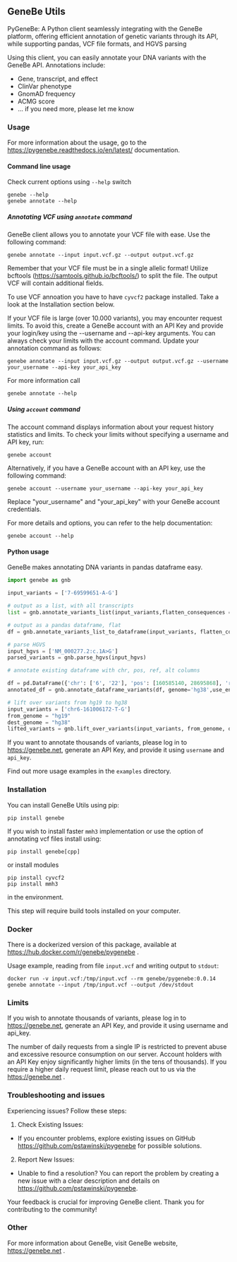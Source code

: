 ## GeneBe Utils
PyGeneBe: A Python client seamlessly integrating with the GeneBe platform, offering efficient annotation of genetic variants through its API, while supporting pandas, VCF file formats, and HGVS parsing

Using this client, you can easily annotate your DNA variants with the GeneBe API. Annotations include:
* Gene, transcript, and effect
* ClinVar phenotype
* GnomAD frequency
* ACMG score
* ... if you need more, please let me know

### Usage

For more information about the usage, go to the https://pygenebe.readthedocs.io/en/latest/ documentation.

#### Command line usage

Check current options using `--help` switch

```
genebe --help
genebe annotate --help
```


##### Annotating VCF using `annotate` command
GeneBe client allows you to annotate your VCF file with ease. Use the following command:

```
genebe annotate --input input.vcf.gz --output output.vcf.gz
```

Remember that your VCF file must be in a single allelic format! Utilize bcftools (https://samtools.github.io/bcftools/) to split the file. The output VCF will contain additional fields.

To use VCF annoation you have to have `cyvcf2` package installed. Take a look at the Installation section below.

If your VCF file is large (over 10.000 variants), you may encounter request limits. To avoid this, create a GeneBe account with an API Key and provide your login/key using the --username and --api-key arguments. You can always check your limits with the account command. Update your annotation command as follows:

```
genebe annotate --input input.vcf.gz --output output.vcf.gz --username your_username --api-key your_api_key
```

For more information call

```
genebe annotate --help
```

##### Using `account` command

The account command displays information about your request history statistics and limits. To check your limits without specifying a username and API key, run:

```
genebe account
```

Alternatively, if you have a GeneBe account with an API key, use the following command:

```
genebe account --username your_username --api-key your_api_key
```

Replace "your_username" and "your_api_key" with your GeneBe account credentials.

For more details and options, you can refer to the help documentation:

```
genebe account --help
```



#### Python usage

GeneBe makes annotating DNA variants in pandas dataframe easy.

```python
import genebe as gnb

input_variants = ['7-69599651-A-G']

# output as a list, with all transcripts
list = gnb.annotate_variants_list(input_variants,flatten_consequences = False)

# output as a pandas dataframe, flat
df = gnb.annotate_variants_list_to_dataframe(input_variants, flatten_consequences=True)

# parse HGVS
input_hgvs = ['NM_000277.2:c.1A>G']
parsed_variants = gnb.parse_hgvs(input_hgvs)

# annotate existing dataframe with chr, pos, ref, alt columns

df = pd.DataFrame({'chr': ['6', '22'], 'pos': [160585140, 28695868], 'ref': ['T', 'AG'], 'alt': ['G', 'A']})
annotated_df = gnb.annotate_dataframe_variants(df, genome='hg38',use_ensembl=False,use_refseq=True, genome='hg38', flatten_consequences=True)

# lift over variants from hg19 to hg38
input_variants = ['chr6-161006172-T-G']
from_genome = "hg19"
dest_genome = "hg38"
lifted_variants = gnb.lift_over_variants(input_variants, from_genome, dest_genome)


```

If you want to annotate thousands of variants, please log in to https://genebe.net, generate an API Key, and provide it using `username` and `api_key`.

Find out more usage examples in the `examples` directory.

### Installation
You can install GeneBe Utils using pip:

```
pip install genebe
```

If you wish to install faster `mmh3` implementation or use the option of annotating vcf files install using:

```
pip install genebe[cpp]
```

or install modules

```
pip install cyvcf2
pip install mmh3
```

in the environment.

This step will require build tools installed on your computer.

### Docker
There is a dockerized version of this package, available at https://hub.docker.com/r/genebe/pygenebe .

Usage example, reading from file `input.vcf` and writing output to `stdout`:
```
docker run -v input.vcf:/tmp/input.vcf --rm genebe/pygenebe:0.0.14 genebe annotate --input /tmp/input.vcf --output /dev/stdout
```

### Limits
If you wish to annotate thousands of variants, please log in to https://genebe.net, generate an API Key, and provide it using username and api_key.

The number of daily requests from a single IP is restricted to prevent abuse and excessive resource consumption on our server. Account holders with an API Key enjoy significantly higher limits (in the tens of thousands). If you require a higher daily request limit, please reach out to us via the https://genebe.net .

### Troubleshooting and issues
Experiencing issues? Follow these steps:

1. Check Existing Issues:

* If you encounter problems, explore existing issues on GitHub https://github.com/pstawinski/pygenebe for possible solutions.

2. Report New Issues:

* Unable to find a resolution? You can report the problem by creating a new issue with a clear description and details on https://github.com/pstawinski/pygenebe.

Your feedback is crucial for improving GeneBe client. Thank you for contributing to the community!

### Other

For more information about GeneBe, visit GeneBe website, https://genebe.net .




